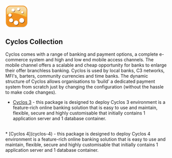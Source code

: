[![Сyclos](images/cyclos.png)](../../../cyclos)
##  Сyclos Collection

Cyclos comes with a range of banking and payment options, a complete e-commerce system and high and low end mobile access channels. The mobile channel offers a scalable and cheap opportunity for banks to enlarge their offer branchless banking.
Cyclos is used by local banks, C3 networks, MFI's, barters, community currencies and time banks. The dynamic structure of Cyclos allows organisations to ‘build’ a dedicated payment system from scratch just by changing the configuration (without the hassle to make code changes).<br />

* [Сyclos 3](cyclos-3) - this package is designed to deploy Cyclos 3 environment is a feature-rich online banking solution that is easy to use and maintain, flexible, secure and highly customisable that initially contains 1 application server and 1 database container.<br />
<br />
* [Сyclos 4](cyclos-4) - this package is designed to deploy Cyclos 4 environment is a feature-rich online banking solution that is easy to use and maintain, flexible, secure and highly customisable that initially contains 1 application server and 1 database container.

